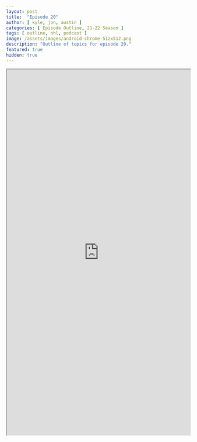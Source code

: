 ```yaml
---
layout: post
title:  "Episode 20"
author: [ kyle, jon, austin ]
categories: [ Episode Outline, 21-22 Season ]
tags: [ outline, nhl, podcast ]
image: /assets/images/android-chrome-512x512.png
description: "Outline of topics for episode 20."
featured: true
hidden: true
---
```


<iframe src="https://docs.google.com/document/d/e/2PACX-1vRKRaqKw9hIm0ps83Pj-LOm1CcxFE_22MsDt1lWprYzTXkxtzgFCA8bmCWhligy4Bpn03MYUI2tXra1/pub?embedded=true" width="100%" height="1000"></iframe>
